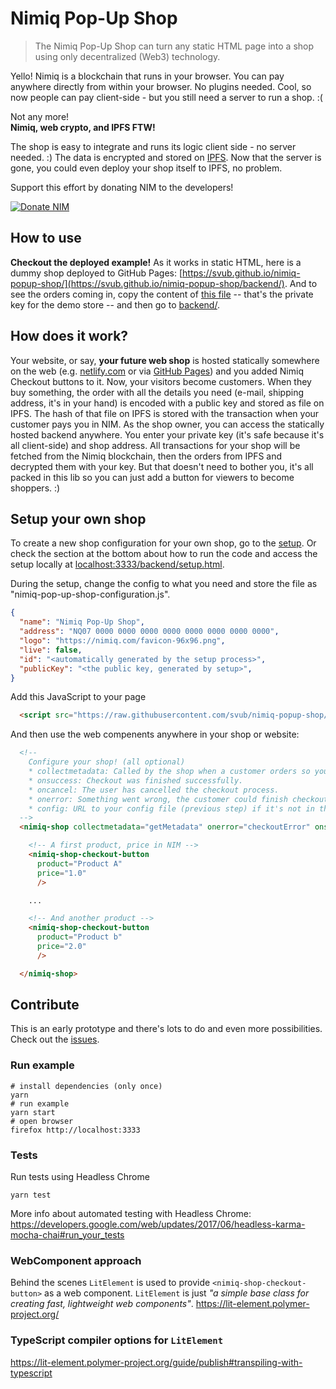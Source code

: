 # Nimiq Pop-Up Shop

> The Nimiq Pop-Up Shop can turn any static HTML page into a shop using only decentralized (Web3) technology.

Yello! Nimiq is a blockchain that runs in your browser. You can pay anywhere directly from within your browser. No plugins needed. Cool, so now people can pay client-side - but you still need a server to run a shop. :(

Not any more!<br>**Nimiq, web crypto, and IPFS FTW!**

The shop is easy to integrate and runs its logic client side - no server needed. :)
The data is encrypted and stored on [IPFS](https://ipfs.io/).
Now that the server is gone, you could even deploy your shop itself to IPFS, no problem.

Support this effort by donating NIM to the developers!

[![Donate NIM](https://www.nimiq.com/accept-donations/img/donationBtnImg/gold-big.svg)](https://safe.nimiq.com/#_request/NQ76YRKFTFVXHXA3HATDDJ0KAH44KCVAKJNS_)

## How to use

**Checkout the deployed example!** As it works in static HTML, here is a dummy shop deployed to GitHub Pages: [https://svub.github.io/nimiq-popup-shop/](https://svub.github.io/nimiq-popup-shop/backend/). And to see the orders coming in, copy the content of [this file](https://svub.github.io/nimiq-popup-shop/demo-private-key.js) -- that's the private key for the demo store -- and then go to [backend/](https://svub.github.io/nimiq-popup-shop/backend/).

## How does it work?

Your website, or say, **your future web shop** is hosted statically somewhere on the web (e.g. [netlify.com](https://www.netlify.com/) or via [GitHub Pages](https://pages.github.com/)) and you added Nimiq Checkout buttons to it. Now, your visitors become customers. When they buy something, the order with all the details you need (e-mail, shipping address, it's in your hand) is encoded with a public key and stored as file on IPFS.
The hash of that file on IPFS is stored with the transaction when your customer pays you in NIM.
As the shop owner, you can access the statically hosted backend anywhere.
You enter your private key (it's safe because it's all client-side) and shop address.
All transactions for your shop will be fetched from the Nimiq blockchain, then the orders from IPFS and decrypted them with your key.
But that doesn't need to bother you, it's all packed in this lib so you can just add a button for viewers to become shoppers. :)

## Setup your own shop

To create a new shop configuration for your own shop, go to the [setup](https://svub.github.io/nimiq-popup-shop/setup.html).
Or check the section at the bottom about how to run the code and access the setup locally at [localhost:3333/backend/setup.html](http://localhost:3333/backend/setup.html).

During the setup, change the config to what you need and store the file as "nimiq-pop-up-shop-configuration.js".

```json
{
  "name": "Nimiq Pop-Up Shop",
  "address": "NQ07 0000 0000 0000 0000 0000 0000 0000 0000",
  "logo": "https://nimiq.com/favicon-96x96.png",
  "live": false,
  "id": "<automatically generated by the setup process>",
  "publicKey": "<the public key, generated by setup>",
}
```

Add this JavaScript to your page

```html
  <script src="https://raw.githubusercontent.com/svub/nimiq-popup-shop/master/dist/nimiq-shop.js">
```

And then use the web compenents anywhere in your shop or website:

```html
  <!--
    Configure your shop! (all optional)
    * collectmetadata: Called by the shop when a customer orders so you can return the metadata needed, e.g. shipping address - return false to signal that the user wants to cancel the checkout.
    * onsuccess: Checkout was finished successfully.
    * oncancel: The user has cancelled the checkout process.
    * onerror: Something went wrong, the customer could finish checkout.
    * config: URL to your config file (previous step) if it's not in the same folder and called "nimiq-pop-up-shop-configuration.js".
  -->
  <nimiq-shop collectmetadata="getMetadata" onerror="checkoutError" onsuccess="checkoutSuccess">

    <!-- A first product, price in NIM -->
    <nimiq-shop-checkout-button
      product="Product A"
      price="1.0"
      />

    ...

    <!-- And another product -->
    <nimiq-shop-checkout-button
      product="Product b"
      price="2.0"
      />

  </nimiq-shop>
```

## Contribute

This is an early prototype and there's lots to do and even more possibilities.
Check out the [issues](https://github.com/svub/nimiq-popup-shop/issues).

### Run example

```
# install dependencies (only once)
yarn
# run example
yarn start
# open browser
firefox http://localhost:3333
```

### Tests

Run tests using Headless Chrome
```
yarn test
```

More info about automated testing with Headless Chrome: https://developers.google.com/web/updates/2017/06/headless-karma-mocha-chai#run_your_tests

### WebComponent approach

Behind the scenes `LitElement` is used to provide `<nimiq-shop-checkout-button>` as a web component. `LitElement` is just _"a simple base class for creating fast, lightweight web components"_.
https://lit-element.polymer-project.org/


### TypeScript compiler options for `LitElement`
https://lit-element.polymer-project.org/guide/publish#transpiling-with-typescript
